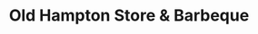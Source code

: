 ---
title: "Old Hampton Store & Barbeque"
url: /linville/old-hampton-store-und-barbeque/
shop: Lebensmittel
---